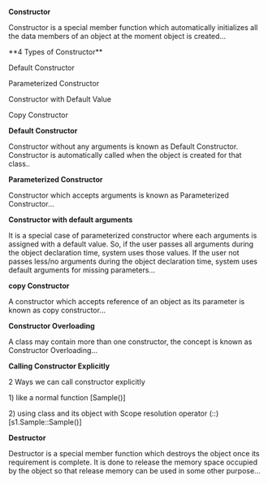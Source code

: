 **Constructor** <br>
<p>Constructor is a special member function which automatically initializes all the
data members of an object at the moment object is created...</p>

<p>**4 Types of Constructor**</p>
<p>Default Constructor</p>
<p>Parameterized Constructor</p>
<p>Constructor with Default Value</p>
<p>Copy Constructor</p>

**Default Constructor** <br>
<p>Constructor without any arguments is known as Default Constructor. Constructor is
automatically called when the object is created for that class..</p>

**Parameterized Constructor** <br>
<p>Constructor which accepts arguments is known as Parameterized Constructor...</p>

**Constructor with default arguments** <br>
<p>It is a special case of parameterized constructor where each arguments is assigned
with a default value. So, if the user passes all arguments during the object declaration time, system uses those values. If the user not passes less/no arguments during the
object declaration time, system uses default arguments for missing parameters...</p>

**copy Constructor** <br>
<p>A constructor which accepts reference of an object as its parameter is known as copy
constructor...</p>

**Constructor Overloading** <br>
<p>A class may contain more than one constructor, the concept is known as Constructor
Overloading...</p>

**Calling Constructor Explicitly** <br>
<p> 2 Ways we can call constructor explicitly </p>
<p> 1) like a normal function [Sample()]</p>
<p> 2) using class and its object with Scope resolution operator (::)
[s1.Sample::Sample()]</p>

__Destructor__ <br>
<p>Destructor is a special member function which destroys the object once its
requirement is complete. It is done to release the memory space occupied by the object so that release memory can be used in some other purpose...</p>
